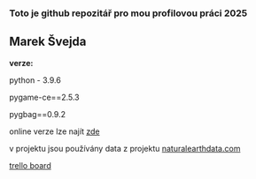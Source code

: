 ### Toto je github repozitář pro mou profilovou práci 2025
## Marek Švejda

**verze:**

python - 3.9.6

pygame-ce==2.5.3

pygbag==0.9.2

online verze lze najít [zde](https://irek-hood.itch.io/mistopis)

v projektu jsou používány data z projektu [naturalearthdata.com](https://www.naturalearthdata.com/)

[trello board](https://trello.com/b/kGC6kIHj/profilovka)
